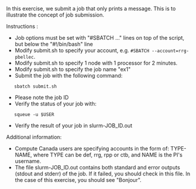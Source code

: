 In this exercise, we submit a job that only prints a message.
This is to illustrate the concept of job submission.

Instructions :
  * Job options must be set with "#SBATCH ..." lines on top of the script,
    but below the "#!/bin/bash" line
  * Modify submit.sh to specify your account, e.g. `#SBATCH --account=rrg-pbellec`.
  * Modify submit.sh to specify 1 node with 1 processor for 2 minutes.
  * Modify submit.sh to specify the job name "ex1"
  * Submit the job with the following command:
```
   sbatch submit.sh
```
  * Please note the job ID
  * Verify the status of your job with:
```
   squeue -u $USER
```
  * Verify the result of your job in slurm-JOB_ID.out

Additional information:
  * Compute Canada users are specifying accounts in the form of: TYPE-NAME,
    where TYPE can be def, rrg, rpp or ctb, and NAME is the PI's username.
  * The file slurm-JOB_ID.out contains both standard and error outputs
    (stdout and stderr) of the job. If it failed, you should check in this
    file. In the case of this exercise, you should see "Bonjour".
